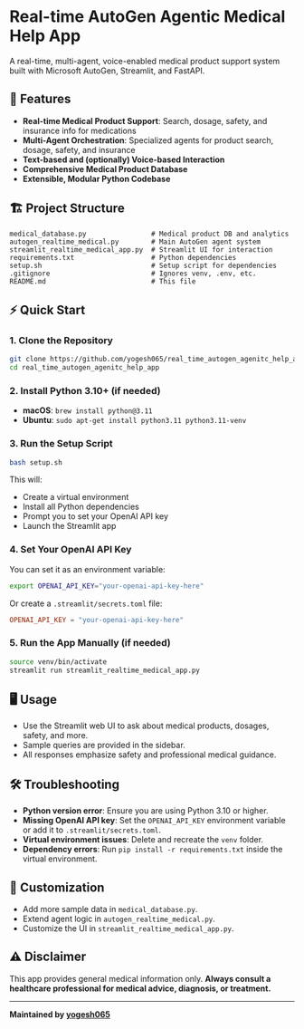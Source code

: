 # Real-time AutoGen Agentic Medical Help App

A real-time, multi-agent, voice-enabled medical product support system built with Microsoft AutoGen, Streamlit, and FastAPI.

## 🚀 Features
- **Real-time Medical Product Support**: Search, dosage, safety, and insurance info for medications
- **Multi-Agent Orchestration**: Specialized agents for product search, dosage, safety, and insurance
- **Text-based and (optionally) Voice-based Interaction**
- **Comprehensive Medical Product Database**
- **Extensible, Modular Python Codebase**

## 🏗️ Project Structure
```
medical_database.py                # Medical product DB and analytics
autogen_realtime_medical.py        # Main AutoGen agent system
streamlit_realtime_medical_app.py  # Streamlit UI for interaction
requirements.txt                   # Python dependencies
setup.sh                           # Setup script for dependencies
.gitignore                         # Ignores venv, .env, etc.
README.md                          # This file
```

## ⚡ Quick Start

### 1. Clone the Repository
```bash
git clone https://github.com/yogesh065/real_time_autogen_agenitc_help_app.git
cd real_time_autogen_agenitc_help_app
```

### 2. Install Python 3.10+ (if needed)
- **macOS**: `brew install python@3.11`
- **Ubuntu**: `sudo apt-get install python3.11 python3.11-venv`

### 3. Run the Setup Script
```bash
bash setup.sh
```
This will:
- Create a virtual environment
- Install all Python dependencies
- Prompt you to set your OpenAI API key
- Launch the Streamlit app

### 4. Set Your OpenAI API Key
You can set it as an environment variable:
```bash
export OPENAI_API_KEY="your-openai-api-key-here"
```
Or create a `.streamlit/secrets.toml` file:
```toml
OPENAI_API_KEY = "your-openai-api-key-here"
```

### 5. Run the App Manually (if needed)
```bash
source venv/bin/activate
streamlit run streamlit_realtime_medical_app.py
```

## 🖥️ Usage
- Use the Streamlit web UI to ask about medical products, dosages, safety, and more.
- Sample queries are provided in the sidebar.
- All responses emphasize safety and professional medical guidance.

## 🛠️ Troubleshooting
- **Python version error**: Ensure you are using Python 3.10 or higher.
- **Missing OpenAI API key**: Set the `OPENAI_API_KEY` environment variable or add it to `.streamlit/secrets.toml`.
- **Virtual environment issues**: Delete and recreate the `venv` folder.
- **Dependency errors**: Run `pip install -r requirements.txt` inside the virtual environment.

## 📝 Customization
- Add more sample data in `medical_database.py`.
- Extend agent logic in `autogen_realtime_medical.py`.
- Customize the UI in `streamlit_realtime_medical_app.py`.

## ⚠️ Disclaimer
This app provides general medical information only. **Always consult a healthcare professional for medical advice, diagnosis, or treatment.**

---

**Maintained by [yogesh065](https://github.com/yogesh065)** 